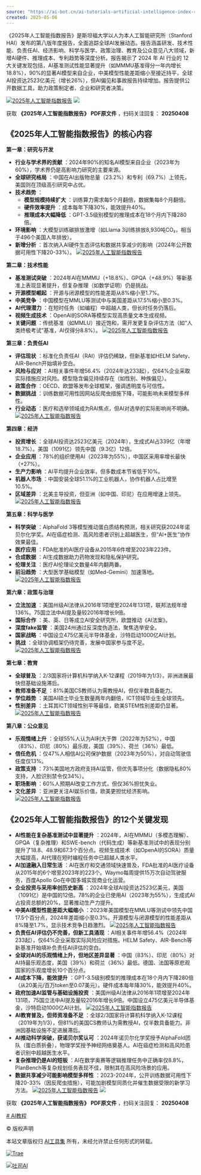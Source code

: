 ```yaml
---
source: "https://ai-bot.cn/ai-tutorials-artificial-intelligence-index-report-2025/"
created: 2025-05-06
---
```

《2025年人工智能指数报告》是斯坦福大学以人为本人工智能研究所（Stanford HAI）发布的第八版年度报告，全面追踪全球AI发展动态。报告涵盖研发、技术性能、负责任AI、经济影响、科学与医学、政策治理、教育及公众意见八大领域，新增AI硬件、推理成本、专利趋势等深度分析。报告揭示了 2024 年 AI 行业的 12 大关键发现包括，AI基准测试性能显著提升（如MMMU基准得分一年内增长18.8%），90%的显著AI模型来自企业，中美模型性能差距缩小至接近持平，全球AI投资达2523亿美元（增长26%），但AI偏见和事故报告持续增加。报告提供公开数据工具，助力政策制定者、企业和研究者决策。

[![2025年人工智能指数报告](https://ai-bot.cn/wp-content/uploads/2025/04/artificial-intelligence-index-report-2025-website11-2.png)](https://ai-bot.cn/wp-content/uploads/2025/04/artificial-intelligence-index-report-2025-website11-2.png) [![](https://ai-bot.cn/wp-content/uploads/2024/12/AI-bot.png)](https://ai-bot.cn/wp-content/uploads/2024/12/AI-bot.png)

获取 **《2025年人工智能指数报告》** **PDF原文件** ，扫码关注回复： **20250408**

## 《2025年人工智能指数报告》的核心内容

**第一章：研究与开发**

- **行业与学术界的贡献** ：2024年90%的知名AI模型来自企业（2023年为60%），学术界仍是高影响力研究的主要来源。
- **全球研究格局** ：中国在AI出版物总量（23.2%）和专利（69.7%）上领先，美国则在顶级高引研究中占优。
- **技术趋势** ：
	- **模型规模持续扩大** ：训练算力需求每5个月翻倍，数据集每8个月翻倍。
	- **硬件效率提升** ：成本每年下降30%，能效提升40%。
	- **推理成本大幅降低** ：GPT-3.5级别模型的推理成本在18个月内下降280倍。
- **环境影响** ：大模型训练碳排放激增（如Llama 3训练排放8,930吨CO₂，相当于496个美国人年排放）。
- **新增分析** ：首次纳入AI硬件生态评估和数据共享减少的影响（2024年公开数据可用性下降20-33%）。
[![2025年人工智能指数报告](https://ai-bot.cn/wp-content/uploads/2025/04/artificial-intelligence-index-report-2025-website-2.png)](https://ai-bot.cn/wp-content/uploads/2025/04/artificial-intelligence-index-report-2025-website-2.png)

**第二章：技术性能**

- **基准测试突破** ：2024年AI在MMMU（+18.8%）、GPQA（+48.9%）等新基准上表现显著提升，但复杂推理（如数学证明）仍是挑战。
- **开源模型崛起** ：开源与闭源模型的性能差距从8%缩小至1.7%。
- **中美竞争** ：中国模型在MMLU等测试中与美国差距从17.5%缩小至0.3%。
- **AI代理潜力** ：在短时任务（如编程）中超越人类，但长时任务仍落后。
- **视频生成技术** ：OpenAI的SORA等模型实现高质量文本生成视频。
- **关键问题** ：传统基准（如MMLU）接近饱和，需开发更复杂评估方法（如“人类终极考试”基准，AI仅得分8.8%）。
[![2025年人工智能指数报告](https://ai-bot.cn/wp-content/uploads/2025/04/artificial-intelligence-index-report-2025-website2.png)](https://ai-bot.cn/wp-content/uploads/2025/04/artificial-intelligence-index-report-2025-website2.png)

**第三章：负责任AI**

- **评估现状** ：标准化负责任AI（RAI）评估仍稀缺，但新基准如HELM Safety、AIR-Bench开始填补空白。
- **风险与应对** ：AI相关事件年增56.4%（2024年达233起），仅64%企业采取实际措施应对风险。模型隐含偏见持续存在（如性别、种族偏见）。
- **政策合作** ：OECD、欧盟等发布全球框架，强调透明度与可信性。
- **数据挑战** ：训练数据可用性因网站反爬虫措施下降，可能影响未来模型多样性。
- **行业动态** ：医疗和选举领域成为RAI焦点，但AI对选举的实际影响尚不明确。
[![2025年人工智能指数报告](https://ai-bot.cn/wp-content/uploads/2025/04/artificial-intelligence-index-report-2025-website3.png)](https://ai-bot.cn/wp-content/uploads/2025/04/artificial-intelligence-index-report-2025-website3.png)

**第四章：经济**

- **投资增长** ：全球AI投资达2523亿美元（2024年），生成式AI占339亿（年增18.7%）。美国（1091亿）领先中国（9.3亿）12倍。
- **企业应用** ：78%的组织使用AI（2023年为55%），中国区采用率增长最快（+27%）。
- **生产力影响** ：AI平均提升企业效率，但多数成本节省低于10%。
- **机器人市场** ：中国安装全球51.1%的工业机器人，协作机器人占比增至10.5%。
- **区域差异** ：北美主导投资，但亚洲（如中国、印尼）在应用增速上领先。
[![2025年人工智能指数报告](https://ai-bot.cn/wp-content/uploads/2025/04/artificial-intelligence-index-report-2025-website5.png)](https://ai-bot.cn/wp-content/uploads/2025/04/artificial-intelligence-index-report-2025-website5.png)

**第五章：科学与医学**

- **科学突破** ：AlphaFold 3等模型推动蛋白质结构预测，相关研究获2024年诺贝尔化学奖。AI在癌症检测、高风险患者识别上超越医生，但“AI+医生”协作效果最佳。
- **医疗应用** ：FDA批准的AI医疗设备从2015年6件增至2023年223件。
- **合成数据** ：AI生成数据助力药物发现和隐私保护研究。
- **伦理关注** ：医疗AI伦理论文数量4年内翻两番。
- **前沿趋势** ：大型医学基础模型（如Med-Gemini）加速落地。
[![2025年人工智能指数报告](https://ai-bot.cn/wp-content/uploads/2025/04/artificial-intelligence-index-report-2025-website4.png)](https://ai-bot.cn/wp-content/uploads/2025/04/artificial-intelligence-index-report-2025-website4.png)

**第六章：政策与治理**

- **立法加速** ：美国州级AI法律从2016年1项增至2024年131项，联邦法规年增136%。75国立法中AI提及量较2016年增长9倍。
- **国际合作** ：美、英、日等成立AI安全研究所，欧盟推动《AI法案》。
- **深度fake监管** ：美国24州通过反深度伪造法，聚焦选举安全。
- **国家战略** ：中国设立475亿美元半导体基金，沙特启动1000亿AI计划。
- **挑战** ：全球协调框架仍待完善，发展中国家参与度不足。
[![2025年人工智能指数报告](https://ai-bot.cn/wp-content/uploads/2025/04/artificial-intelligence-index-report-2025-website6.png)](https://ai-bot.cn/wp-content/uploads/2025/04/artificial-intelligence-index-report-2025-website6.png)

**第七章：教育**

- **全球普及** ：2/3国家将计算机科学纳入K-12课程（2019年为1/3），非洲进展最快但基础设施滞后。
- **教师准备不足** ：81%美国CS教师认为需教授AI，但仅半数具备能力。
- **学位趋势** ：美国AI硕士毕业生数量两年内翻倍，ICT领域毕业生全球领先。
- **性别差异** ：土耳其ICT领域性别平等最佳，欧美STEM性别差距仍显著。
[![2025年人工智能指数报告](https://ai-bot.cn/wp-content/uploads/2025/04/artificial-intelligence-index-report-2025-website7.png)](https://ai-bot.cn/wp-content/uploads/2025/04/artificial-intelligence-index-report-2025-website7.png)

**第八章：公众意见**

- **乐观情绪上升** ：全球55%人认为AI利大于弊（2022年为52%），中国（83%）、印尼（80%）最乐观，美国（39%）、荷兰（36%）最低。
- **信任危机** ：仅47%人相信AI公司保护数据（2023年为50%），对自动驾驶信任度仅13%。
- **政策支持** ：73%美国地方政府支持AI监管，但优先事项分化（数据隐私80%支持，人脸识别禁令仅34%）。
- **职场影响** ：60%人预期AI改变工作方式，但仅36%担忧失业。
- **文化差异** ：亚洲更关注AI娱乐价值，欧美更担忧经济影响。
[![2025年人工智能指数报告](https://ai-bot.cn/wp-content/uploads/2025/04/artificial-intelligence-index-report-2025-website8-1.png)](https://ai-bot.cn/wp-content/uploads/2025/04/artificial-intelligence-index-report-2025-website8-1.png)

## 《2025年人工智能指数报告》的12个关键发现

- **AI性能在复杂基准测试中显著提升** ：2024年，AI在MMMU（多模态理解）、GPQA（复杂推理）和SWE-bench（代码生成）等新基准测试中的表现分别提升了18.8、48.9和67.3个百分点。视频生成技术（如OpenAI的SORA）质量大幅提高，AI代理在短时编程任务中已超越人类水平。
- **AI加速融入日常生活** ：AI在医疗和交通领域快速普及，FDA批准的AI医疗设备从2015年的6个增至2023年的223个。Waymo每周提供15万次自动驾驶服务，百度Apollo Go在中国多城实现商业化运营。
- **企业投资与采用率创历史新高** ：2024年全球AI投资达2523亿美元，美国（1091亿）是中国的12倍。78%的企业已使用AI（2023年为55%），生成式AI占投资总额的20%，显著推动生产力提升。
- **中美AI模型性能差距大幅缩小** ：2023年美国模型在MMLU等测试中领先中国17.5个百分点，2024年差距缩小至0.3%。开源模型与闭源模型的性能差距从8%降至1.7%，显示技术竞争日趋激烈。
[![2025年人工智能指数报告](https://ai-bot.cn/wp-content/uploads/2025/04/artificial-intelligence-index-report-2025-website9.png)](https://ai-bot.cn/wp-content/uploads/2025/04/artificial-intelligence-index-report-2025-website9.png)
- **负责任AI评估仍不完善，但新工具涌现** ：AI相关事件年增56.4%（2024年233起），仅64%企业采取实际风险应对措施。HELM Safety、AIR-Bench等新基准开始填补负责任AI评估的空白。
- **全球对AI的乐观情绪上升，但地区差异显著** ：中国（83%）、印尼（80%）对AI持最乐观态度，美国（39%）和荷兰（36%）最低。德国、法国等原悲观国家的乐观度增长10个百分点。
- **AI成本下降，能效提升** ：GPT-3.5级别模型的推理成本在18个月内下降280倍（从20美元/百万token至0.07美元）。硬件成本每年降30%，能效提升40%。
- **政府加速AI监管与基础设施投资** ：美国州级AI法律从2016年1项增至2024年131项，75国立法中AI提及量较2016年增长9倍。中国设立475亿美元半导体基金，沙特启动1000亿AI计划。
[![2025年人工智能指数报告](https://ai-bot.cn/wp-content/uploads/2025/04/artificial-intelligence-index-report-2025-website11.png)](https://ai-bot.cn/wp-content/uploads/2025/04/artificial-intelligence-index-report-2025-website11.png)
- **AI教育普及，但师资准备不足** ：全球2/3国家将计算机科学纳入K-12课程（2019年为1/3），但81%的美国CS教师认为需教授AI，仅半数具备能力。非洲因基础设施不足进展滞后。
- **AI推动科学突破，获诺贝尔奖认可** ：2024年诺贝尔化学奖授予AlphaFold团队（蛋白质折叠），物理学奖授予神经网络奠基人。AI在癌症检测和高风险患者识别中超越医生水平。
- **复杂推理仍是AI的短板** ：AI在数学奥赛等逻辑推理任务中正确率仅8.8%，PlanBench等复杂规划任务表现不佳，限制其在高风险场景的应用。
- **数据共享减少可能影响模型多样性** ：2023-2024年，公开训练数据可用性下降20-33%（因反爬虫措施），可能加剧模型同质化并催生数据受限的新学习方法。
[![2025年人工智能指数报告](https://ai-bot.cn/wp-content/uploads/2025/04/artificial-intelligence-index-report-2025-website13-1.png)](https://ai-bot.cn/wp-content/uploads/2025/04/artificial-intelligence-index-report-2025-website13-1.png) [![](https://ai-bot.cn/wp-content/uploads/2024/12/AI-bot.png)](https://ai-bot.cn/wp-content/uploads/2024/12/AI-bot.png)

获取 **《2025年人工智能指数报告》** **PDF原文件** ，扫码关注回复： **20250408**

[\# AI教程](https://ai-bot.cn/tutorials/ "查看更多文章")

© 版权声明

本站文章版权归 [AI工具集](https://ai-bot.cn/) 所有，未经允许禁止任何形式的转载。

[![Trae](https://ai-bot.cn/wp-content/uploads/2025/04/Trae-banner-0422-1.png)](https://trae.paluai.com/trae)

[![吐司AI](https://ai-bot.cn/wp-content/uploads/2025/03/tusiart-banner-0318.png)](https://tusiart.paluai.com/tusi)